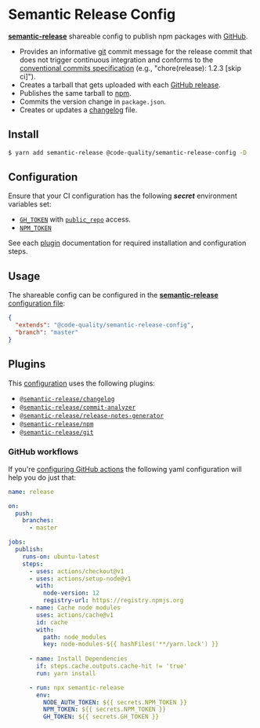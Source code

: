 # Semantic Release Config

[**semantic-release**](https://github.com/semantic-release/semantic-release) shareable config to publish npm packages with [GitHub](https://github.com).

- Provides an informative [git](https://github.com/semantic-release/git) commit message for the release commit that does not trigger continuous integration and conforms to the [conventional commits specification](https://www.conventionalcommits.org/) (e.g., "chore(release): 1.2.3 [skip ci]").
- Creates a tarball that gets uploaded with each [GitHub release](https://github.com/semantic-release/github).
- Publishes the same tarball to [npm](https://github.com/semantic-release/npm).
- Commits the version change in `package.json`.
- Creates or updates a [changelog](https://github.com/semantic-release/changelog) file.

## Install

```bash
$ yarn add semantic-release @code-quality/semantic-release-config -D
```

## Configuration

Ensure that your CI configuration has the following **_secret_** environment variables set:
- [`GH_TOKEN`](https://github.com/settings/tokens) with [`public_repo`](https://developer.github.com/apps/building-oauth-apps/understanding-scopes-for-oauth-apps/#available-scopes) access.
- [`NPM_TOKEN`](https://docs.npmjs.com/cli/token)

See each [plugin](#plugins) documentation for required installation and configuration steps.

## Usage

The shareable config can be configured in the [**semantic-release** configuration file](https://github.com/semantic-release/semantic-release/blob/master/docs/usage/configuration.md#configuration):

```json
{
  "extends": "@code-quality/semantic-release-config",
  "branch": "master"
}
```

## Plugins

This [configuration](https://github.com/code-quality-resources/semantic-release-config/blob/master/.releaserc.json) uses the following plugins:

- [`@semantic-release/changelog`](https://github.com/semantic-release/changelog)
- [`@semantic-release/commit-analyzer`](https://github.com/semantic-release/commit-analyzer)
- [`@semantic-release/release-notes-generator`](https://github.com/semantic-release/release-notes-generator)
- [`@semantic-release/npm`](https://github.com/semantic-release/npm)
- [`@semantic-release/git`](https://github.com/semantic-release/git)

### GitHub workflows

If you're [configuring GitHub actions](https://help.github.com/en/articles/configuring-a-workflow) the following yaml configuration will help you do just that:

```yml
name: release

on:
  push:
    branches:
      - master

jobs:
  publish:
    runs-on: ubuntu-latest
    steps:
      - uses: actions/checkout@v1
      - uses: actions/setup-node@v1
        with:
          node-version: 12
          registry-url: https://registry.npmjs.org
      - name: Cache node modules
        uses: actions/cache@v1
        id: cache
        with:
          path: node_modules
          key: node-modules-${{ hashFiles('**/yarn.lock') }}
    
      - name: Install Dependencies
        if: steps.cache.outputs.cache-hit != 'true'
        run: yarn install

      - run: npx semantic-release
        env:
          NODE_AUTH_TOKEN: ${{ secrets.NPM_TOKEN }}
          NPM_TOKEN: ${{ secrets.NPM_TOKEN }}
          GH_TOKEN: ${{ secrets.GH_TOKEN }}
```
